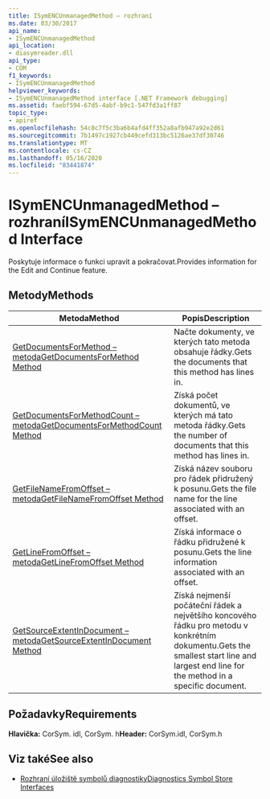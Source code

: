 ```yaml
---
title: ISymENCUnmanagedMethod – rozhraní
ms.date: 03/30/2017
api_name:
- ISymENCUnmanagedMethod
api_location:
- diasymreader.dll
api_type:
- COM
f1_keywords:
- ISymENCUnmanagedMethod
helpviewer_keywords:
- ISymENCUnmanagedMethod interface [.NET Framework debugging]
ms.assetid: faebf594-67d5-4abf-b9c1-547fd3a1ff87
topic_type:
- apiref
ms.openlocfilehash: 54c8c7f5c3ba6b4afd4ff352a8afb947a92e2d61
ms.sourcegitcommit: 7b1497c1927cb449cefd313bc5126ae37df30746
ms.translationtype: MT
ms.contentlocale: cs-CZ
ms.lasthandoff: 05/16/2020
ms.locfileid: "83441874"
---
```

# <a name="isymencunmanagedmethod-interface"></a><span data-ttu-id="57e2a-102">ISymENCUnmanagedMethod – rozhraní</span><span class="sxs-lookup"><span data-stu-id="57e2a-102">ISymENCUnmanagedMethod Interface</span></span>
<span data-ttu-id="57e2a-103">Poskytuje informace o funkci upravit a pokračovat.</span><span class="sxs-lookup"><span data-stu-id="57e2a-103">Provides information for the Edit and Continue feature.</span></span>  
  
## <a name="methods"></a><span data-ttu-id="57e2a-104">Metody</span><span class="sxs-lookup"><span data-stu-id="57e2a-104">Methods</span></span>  
  
|<span data-ttu-id="57e2a-105">Metoda</span><span class="sxs-lookup"><span data-stu-id="57e2a-105">Method</span></span>|<span data-ttu-id="57e2a-106">Popis</span><span class="sxs-lookup"><span data-stu-id="57e2a-106">Description</span></span>|  
|------------|-----------------|  
|[<span data-ttu-id="57e2a-107">GetDocumentsForMethod – metoda</span><span class="sxs-lookup"><span data-stu-id="57e2a-107">GetDocumentsForMethod Method</span></span>](isymencunmanagedmethod-getdocumentsformethod-method.md)|<span data-ttu-id="57e2a-108">Načte dokumenty, ve kterých tato metoda obsahuje řádky.</span><span class="sxs-lookup"><span data-stu-id="57e2a-108">Gets the documents that this method has lines in.</span></span>|  
|[<span data-ttu-id="57e2a-109">GetDocumentsForMethodCount – metoda</span><span class="sxs-lookup"><span data-stu-id="57e2a-109">GetDocumentsForMethodCount Method</span></span>](isymencunmanagedmethod-getdocumentsformethodcount-method.md)|<span data-ttu-id="57e2a-110">Získá počet dokumentů, ve kterých má tato metoda řádky.</span><span class="sxs-lookup"><span data-stu-id="57e2a-110">Gets the number of documents that this method has lines in.</span></span>|  
|[<span data-ttu-id="57e2a-111">GetFileNameFromOffset – metoda</span><span class="sxs-lookup"><span data-stu-id="57e2a-111">GetFileNameFromOffset Method</span></span>](isymencunmanagedmethod-getfilenamefromoffset-method.md)|<span data-ttu-id="57e2a-112">Získá název souboru pro řádek přidružený k posunu.</span><span class="sxs-lookup"><span data-stu-id="57e2a-112">Gets the file name for the line associated with an offset.</span></span>|  
|[<span data-ttu-id="57e2a-113">GetLineFromOffset – metoda</span><span class="sxs-lookup"><span data-stu-id="57e2a-113">GetLineFromOffset Method</span></span>](isymencunmanagedmethod-getlinefromoffset-method.md)|<span data-ttu-id="57e2a-114">Získá informace o řádku přidružené k posunu.</span><span class="sxs-lookup"><span data-stu-id="57e2a-114">Gets the line information associated with an offset.</span></span>|  
|[<span data-ttu-id="57e2a-115">GetSourceExtentInDocument – metoda</span><span class="sxs-lookup"><span data-stu-id="57e2a-115">GetSourceExtentInDocument Method</span></span>](isymencunmanagedmethod-getsourceextentindocument-method.md)|<span data-ttu-id="57e2a-116">Získá nejmenší počáteční řádek a největšího koncového řádku pro metodu v konkrétním dokumentu.</span><span class="sxs-lookup"><span data-stu-id="57e2a-116">Gets the smallest start line and largest end line for the method in a specific document.</span></span>|  
  
## <a name="requirements"></a><span data-ttu-id="57e2a-117">Požadavky</span><span class="sxs-lookup"><span data-stu-id="57e2a-117">Requirements</span></span>  
 <span data-ttu-id="57e2a-118">**Hlavička:** CorSym. idl, CorSym. h</span><span class="sxs-lookup"><span data-stu-id="57e2a-118">**Header:** CorSym.idl, CorSym.h</span></span>  
  
## <a name="see-also"></a><span data-ttu-id="57e2a-119">Viz také</span><span class="sxs-lookup"><span data-stu-id="57e2a-119">See also</span></span>

- [<span data-ttu-id="57e2a-120">Rozhraní úložiště symbolů diagnostiky</span><span class="sxs-lookup"><span data-stu-id="57e2a-120">Diagnostics Symbol Store Interfaces</span></span>](diagnostics-symbol-store-interfaces.md)

